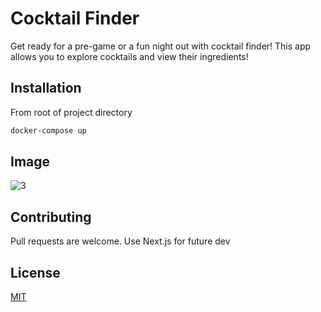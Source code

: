 # Cocktail Finder

Get ready for a pre-game or a fun night out with cocktail finder! This app allows you to explore cocktails and view their ingredients!

## Installation

From root of project directory

```bash
docker-compose up
```

## Image

![3](https://user-images.githubusercontent.com/86748117/202986862-a0548ee5-1536-4905-ab07-d393a21ffbeb.png)


## Contributing

Pull requests are welcome. 
Use Next.js for future dev


## License

[MIT](https://choosealicense.com/licenses/mit/)
